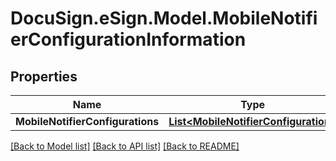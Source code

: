 # DocuSign.eSign.Model.MobileNotifierConfigurationInformation
## Properties

Name | Type | Description | Notes
------------ | ------------- | ------------- | -------------
**MobileNotifierConfigurations** | [**List&lt;MobileNotifierConfiguration&gt;**](MobileNotifierConfiguration.md) |  | [optional] 

[[Back to Model list]](../README.md#documentation-for-models) [[Back to API list]](../README.md#documentation-for-api-endpoints) [[Back to README]](../README.md)


